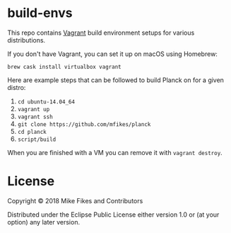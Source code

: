# build-envs

This repo contains [Vagrant](https://www.vagrantup.com) build environment setups for various distributions.

If you don't have Vagrant, you can set it up on macOS using Homebrew:

```
brew cask install virtualbox vagrant
```

Here are example steps that can be followed to build Planck on for a given distro:

1. `cd ubuntu-14.04_64`
2. `vagrant up`
3. `vagrant ssh`
4. `git clone https://github.com/mfikes/planck`
5. `cd planck`
6. `script/build`

When you are finished with a VM you can remove it with `vagrant destroy`.

# License

Copyright © 2018 Mike Fikes and Contributors

Distributed under the Eclipse Public License either version 1.0 or (at your option) any later version.